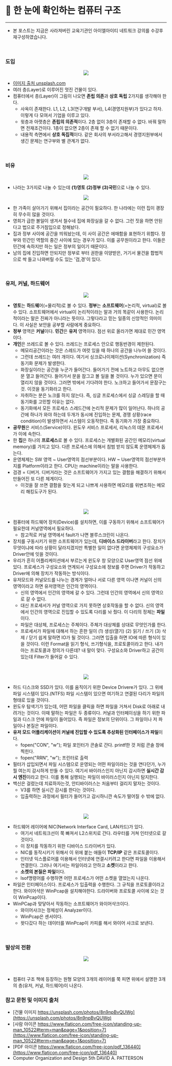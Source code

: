 # 👀 한 눈에 확인하는 컴퓨터 구조
-------
* 본 포스트는 지금은 사라져버린 교육기관인 아이엘아이티 네트워크 강의를 수강후 재구성하였습니다.

<br/>


### 도입

<p style="text-align: center;">
<img src="https://github.com/KoEonYack/PracticeCoding/blob/master/Article/Network/Data/1.JPG?raw=true" align="center" >
</p>

* [이미지 출처 unsplash.com](https://unsplash.com/photos/8n9npBvQUWg)
* 여러 층(Layer)로 이루어진 멋진 건물이 있다.
* 컴퓨터에서 층(Layer)이 그림이 나오면 **존립 의존**과 **상호 독립** 2가지를 생각해야 한다.  
  * 사옥이 존재한다. L1, L2, L3(연구개발 부서), L4(경영지원부)가 있다고 하자. 이렇게 다 모여서 기업을 이루고 있다.
  * 윗층과 아랫층은 **존립의 의존적**이다.
    2층 없이 3층이 존재할 수 없다. 바꿔 말하면 전재조건이다. 1층이 없으면 2층이 존재 할 수 없기 때문이다.
  * 내용적 측면에서 **상호 독집적**이다.
    같은 회사의 부서라고해서 경영지원부에서 생긴 문제는 연구부와 별 관계가 없다.

<br/>


### 비유

<p style="text-align: center;">
<img src="https://github.com/KoEonYack/PracticeCoding/blob/master/Article/Network/Data/2.JPG?raw=true" align="center">
</p>

* 나라는 3가지로 나눌 수 있는데 **(1)영토**  **(2)정부** **(3)국민**으로 나눌 수 있다.

<p style="text-align: center;">
<img src="https://github.com/KoEonYack/PracticeCoding/blob/master/Article/Network/Data/3.JPG?raw=true" align="center"  >
</p>

* 한 가족이 살아가기 위해서 집이라는 공간이 필요하다. 한 나라에는 이런 집이 괭장히 무수히 많을 것이다.
* 영희가 급한 볼일이 생겨서 철수네 집에 화장실을 갈 수 없다. 그런 짓을 하면 안된다고 법으로 주거침입으로 정해놨다.
* 집과 정부 사이에 공간을 띄워놨는데, 이 사이 공간은 에매함을 표현하기 위함다. 정부와 민간인 역할의 중간 사이에 있는 경우가 있다. 이를 공무원이라고 한다. 이들은 민간에 속하지만 하는 일은 정부의 일이기 때문이다.
* 남의 집에 진입하면 안되지만 정부로 부터 권한을 이양받은, 거기서 물건을 합법적으로 싹 들고 나와버릴 수도 있는 '검,경'이 있다.


<br/>


### 유저, 커널, 하드웨어

<p style="text-align: center;">
<img src="https://github.com/KoEonYack/PracticeCoding/blob/master/Article/Network/Data/4.JPG?raw=true" align="center" >
</p>

* **영토**는 **하드웨**어(=물리적)로 볼 수 있다. **정부**는 __소프트웨어__(=논리적, virtual)로 볼 수 있다. 소프트웨어에서 virtual이 논리적이라는 말과 거의 똑같이 사용한다. 논리적이라는 말은 진짜가 아니라는 뜻이다. 그렇다라고 믿는 일종의 신앙적인 의미이다. 이 사실은 보안을 공부할 사람에게 중요하다.
* **정부** 영역은 **커널**이다. **민간**은 **유저** 영역이다. 점선 위로 올라가면 제대로 민간 영역이다.
* **개인**은 쓰레드로 볼 수 있다. 쓰레드는 프로세스 안으로 행동반경이 제한된다.
  * 메모리공간이라는 것은 스레드가 여럿 있을 때 하나의 공간을 나누어 쓸 것이다.
  * 그런데 쓰레드는 여러 개이다. 여기서 싱크로나이제이션(Synchronization) 즉 동기화 문제가 발생한다.
  * 화장실이라는 공간을 누군가 들어간다. 들어가기 전에 노트하고 아무도 없으면 문 열고 들어간다. 들어가서 문을 잠그고 볼 일을 볼 것이다. 누가 있으면 문이 열리지 않을 것이다. 그러면 밖에서 기다려야 한다. 노크하고 들어가서 문잠구는 것. 이것을 동기화라고 한다.
  * 자취하는 분은 노크를 하지 않는다. 즉, 싱글 프로세스에서 싱글 스레딩을 할 때 동기화를 고민할 이유는 없다.
  * 동기화에서 모든 프로세스 스레드간에 논리적 문제가 많이 일어난다. 하나의 공간에 하나가 와야 하는데 두개가 동시에 진입하는 문제, 경쟁 상황(race condition)이 발생하면서 시스템이 오동작한다. 즉 동기화가 가장 중요하다.
* **공무원**은 서비스(Service)이다. 윈도우 서비스 프로세서, 리눅스의 데몬 프로세서가 이에 속한다.
* 한 **집**은 하나의 **프로세스**로 볼 수 있다. 프로세스는 개별화된 공간인 메모리(virtual memory)를 가지고 있다. 다른 프로세스에 의해서 침범 받지 않도록 운영체제가 돕는다.
* 운영체제는 SW 영역 ~ User영역의 점선부분이다. HW ~ User영역의 점선부분까지를 Platform이라고 한다. CPU는 machine이라는 말을 사용한다.
* 검경 = 디버거. 디버거라는 것은 소프트웨어가 가지고 있는 결함을 해결하기 위해서 만들어진 또 다른 체계이다.
  * 이것을 잘 쓰면 결함을 찾는게 되고 나쁘게 사용하면 메모리를 위변조하는 메모리 해킹도구가 된다.


<br/>


<p style="text-align: center;">
<img src="https://github.com/KoEonYack/PracticeCoding/blob/master/Article/Network/Data/5.JPG?raw=true" align="center"  >
</p>

* 컴퓨터에 하드웨어 장치(Device)를 설치하면, 이를 구동하기 위해서 소프트웨어가 필요한데 커널영역에서 필요하다.
  * 참고적로 커널 영역에서 fault가 나면 블루스크린이 나온다.
* 장치를 구동시키기 위한 소프트웨어가 있는데, **디바이스 드라이버**라고 한다. 장치가 무엇이냐에 따라 상황이 달라지겠지만 특별한 일이 없다면 운영체제의 구성요소가 Driver안에 잇을 것이다.
* 우리가 흔히 어플리케이션에서 부르는게 윈도우 창 모양으로 User영역 점선 위에 있다. 프로세스가 구성요소와 연계되서 구성요소에 정보를 주면 Driver가 작동하고 Driver에 의해 장치가 작동하는 방식이다.
* 유저모드와 커널모드를 나누는 경계가 얼마나 서로 다른 영역 이나면 커널이 신의 영역이라고 하면 유저영역은 인간의 영역이다.
  * 신의 영역에서 인간의 영역에 갈 수 있다. 그런데 인간의 영역에서 신의 영역으로 갈 수 없다.
  * 대신 프로세서가 커널 영역으로 가지 못하면 상호작동을 할 수 없다. 신의 영역에서 인간의 영역으로 진입할 수 있도록 다리를 놔 줬다. 이 다리의 정체는 **파일**이다.
  * 파일은 대상체, 프로세스는 주체이다. 주체가 대상체를 상대로 무엇인가를 한다.
  * 프로세서가 파일에 대해서 하는 흔한 일이 (1) 생성(열기) (2) 읽기 / 쓰기 (3) 삭제 / 닫기 쉽게 말하면 IO가 될 것이다. 그러면 입출을 하면 IO에 따른 형식이 있을 것이다. 이런 Format을 읽기 형식, 쓰기형식을, 프로토콜이라고 한다. 내가 아는 프로토콜과 정의가 다른데? 내 말이 맞다. 구성요소와 Driver하고 공간이 있는데 Filter가 들어갈 수 있다.

<br/>


<p style="text-align: center;">
<img src="https://github.com/KoEonYack/PracticeCoding/blob/master/Article/Network/Data/6.JPG?raw=true" align="center"  >
</p>

* 하드 디스크와 SSD가 있다. 이를 움직이기 위한 Device Drivere가 있다. 그 위에 파일 시스템이 있다.(NTFS) 파일 시스템이 있으면 여기하고 연결된 다리가 파일의 형태로 있을 것이다.
* 윈도우 탐색기가 있는데, 어떤 파일을 클릭을 하면 파일을 거쳐서 Disk로 아래로 내려가는 것이다. 이때 말하는 파일은 두 종류이다. 커널과 인터페이싱을 하기 위한 파일과 디스크 안에 파일이 들어있다.
즉 파일은 정보의 단위이다. 그 파일이나 저 파일이나 본질은 파일이다.
* **유저 모드 어플리케이션이 커널에 진입할 수 있도록 추상화된 인터페이스가 파일**이다.
  * fopen("CON", "w"); 파일 포인터가 콘솔로 간다. printf한 것 처럼 콘솔 창에 찍힌다.
  * fopen("RRN", "w"); 프린터로 출력
* 필터가 삽입되면서 파일 시스템으로 운영되는 어떤 파일이라는 것을 연다던가, 누가 뭘 여는지 감시하게 만들 수 있다. 여기서 바이러스인지 아닌지 감시하면 **실시간 감시 엔진**이라고 한다. 이를 통해 실행되는 파일이 바이러스인지 아닌지 탐지한다.
* 백신은 걸렸는데 치료하자는것, 안티바이러스는 처음부터 걸리지 말자는 것이다.
  * V3를 하면 실시간 감시를 한다는 것이다.
  * 입출력하는 과정에서 필터가 들어가고 감시하니깐 속도가 떨어질 수 밖에 없다.


<br/>


<p style="text-align: center;">
<img src="https://github.com/KoEonYack/PracticeCoding/blob/master/Article/Network/Data/7.JPG?raw=true" align="center"  >
</p>


 * 하드웨어 레이어에 NIC(Network Interface Card, LAN카드)가 있다.
    * 여기서 네트워크선이 쭉 빠져서 L2스위치로 간다. 라우터를 거쳐 인터넷으로 갈 것이다.
    * 이 장치를 작동하기 위한 디바이스 드라이버가 있다.
    * NIC를 동작시키기 위해서 이 위에 붙는 애들이 **TCP/IP** 같은 프로토콜이다.
    * 인터넷 익스플로어를 이용해서 인터넷에 연결시키려고 한다면 파일을 이용해서 연결한다. 그러나 여기서는 파일이라고 안하고 **소켓**이라고 한다.
    * **소켓의 본질은 파일**이다.
    * lsof명령어를 수행하면 어떤 프로세스가 어떤 소켓을 열었는지 나온다.
  * 파일은 인터페이스이다. 프로세스가 입출력을 수행한다. 그 규칙을 프로토콜이라고 한다. 와이어샥은 WinPcap을 설치해야한다. 드라이버와 프로토콜 사이에 오는 것이 WinPcap이다.
  * WinPCap과 맞닿아서 작동하는 소프트웨어가 와이어샥크이다.
    * 와이어샤크는 정체성이 Analyzer이다.
    * WinPcap은 센서이다.
    * 왓다갔다 하는 데이터를 WinPcap이 카피를 해서 와이어 샤크로 보낸다.


<br/>


### 발상의 전환

<p style="text-align: center;">
<img src="https://github.com/KoEonYack/PracticeCoding/blob/master/Article/Network/Data/8.JPG?raw=true" align="center" >
</p>

<br/>

* 컴퓨터 구조 책에 등장하는 원형 모양의 3개의 레이어를 쭉 피면 위에서 설명한 3개의 층(유저, 커널, 하드웨어)이 나온다.

### 참고 문헌 및 이미지 출처
- [건물 이미지 https://unsplash.com/photos/8n9npBvQUWg](https://unsplash.com/photos/8n9npBvQUWg)
- [사람 아이콘 https://www.flaticon.com/free-icon/standing-up-man_10522#term=man&page=1&position=7](https://www.flaticon.com/free-icon/standing-up-man_10522#term=man&page=1&position=7)
- [PDF 아이콘 https://www.flaticon.com/free-icon/pdf_136440](https://www.flaticon.com/free-icon/pdf_136440)
- Computer Organization and Design 5th DAVID A. PATTERSON
